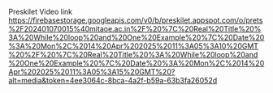 Preskilet Video link
https://firebasestorage.googleapis.com/v0/b/preskilet.appspot.com/o/prets%2F202401070015%40mitaoe.ac.in%2F%20%7C%20Real%20Title%20%3A%20While%20loop%20and%20One%20Example%20%7C%20Date%20%3A%20Mon%2C%2014%20Apr%202025%2011%3A05%3A10%20GMT%20%2F%20%7C%20Real%20Title%20%3A%20While%20loop%20and%20One%20Example%20%7C%20Date%20%3A%20Mon%2C%2014%20Apr%202025%2011%3A05%3A15%20GMT%20?alt=media&token=4ee3064c-8bca-4a2f-b59a-63b3fa26052d
